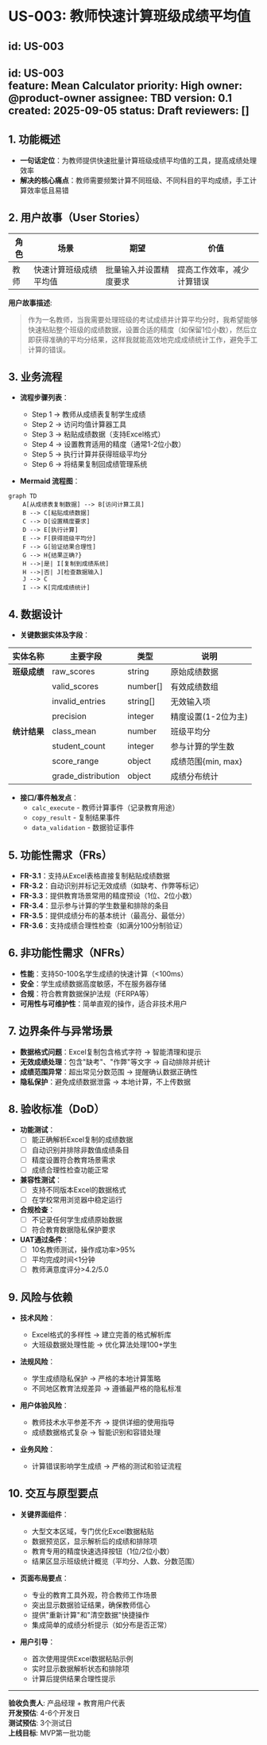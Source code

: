 # US-003: 教师快速计算班级成绩平均值

id: US-003
---
id: US-003  
feature: Mean Calculator
priority: High
owner: @product-owner
assignee: TBD
version: 0.1
created: 2025-09-05
status: Draft
reviewers: []
---

## 1. **功能概述**
- **一句话定位**：为教师提供快速批量计算班级成绩平均值的工具，提高成绩处理效率
- **解决的核心痛点**：教师需要频繁计算不同班级、不同科目的平均成绩，手工计算效率低且易错

## 2. **用户故事（User Stories）**
| 角色 | 场景 | 期望 | 价值 |
| ---- | ---- | ---- | ---- |
| 教师 | 快速计算班级成绩平均值 | 批量输入并设置精度要求 | 提高工作效率，减少计算错误 |

**用户故事描述**:
> 作为一名教师，当我需要处理班级的考试成绩并计算平均分时，我希望能够快速粘贴整个班级的成绩数据，设置合适的精度（如保留1位小数），然后立即获得准确的平均分结果，这样我就能高效地完成成绩统计工作，避免手工计算的错误。

## 3. **业务流程**
- **流程步骤列表**：
  - Step 1 → 教师从成绩表复制学生成绩
  - Step 2 → 访问均值计算器工具
  - Step 3 → 粘贴成绩数据（支持Excel格式）
  - Step 4 → 设置教育适用的精度（通常1-2位小数）
  - Step 5 → 执行计算并获得班级平均分
  - Step 6 → 将结果复制回成绩管理系统

- **Mermaid 流程图**：
```mermaid
graph TD
    A[从成绩表复制数据] --> B[访问计算工具]
    B --> C[粘贴成绩数据]
    C --> D[设置精度要求]
    D --> E[执行计算]
    E --> F[获得班级平均分]
    F --> G[验证结果合理性]
    G --> H{结果正确?}
    H -->|是| I[复制到成绩系统]
    H -->|否| J[检查数据输入]
    J --> C
    I --> K[完成成绩统计]
```

## 4. **数据设计**
- **关键数据实体及字段**：

| 实体名称 | 主要字段 | 类型 | 说明 |
|---------|---------|------|------|
| **班级成绩** | raw_scores | string | 原始成绩数据 |
|  | valid_scores | number[] | 有效成绩数组 |
|  | invalid_entries | string[] | 无效输入项 |
|  | precision | integer | 精度设置(1-2位为主) |
| **统计结果** | class_mean | number | 班级平均分 |
|  | student_count | integer | 参与计算的学生数 |
|  | score_range | object | 成绩范围{min, max} |
|  | grade_distribution | object | 成绩分布统计 |

- **接口/事件触发点**：
  - `calc_execute` - 教师计算事件（记录教育用途）
  - `copy_result` - 复制结果事件
  - `data_validation` - 数据验证事件

## 5. **功能性需求（FRs）**
- **FR-3.1**：支持从Excel表格直接复制粘贴成绩数据
- **FR-3.2**：自动识别并标记无效成绩（如缺考、作弊等标记）
- **FR-3.3**：提供教育场景常用的精度预设（1位、2位小数）
- **FR-3.4**：显示参与计算的学生数量和排除的条目
- **FR-3.5**：提供成绩分布的基本统计（最高分、最低分）
- **FR-3.6**：支持成绩合理性检查（如满分100分制验证）

## 6. **非功能性需求（NFRs）**
- **性能**：支持50-100名学生成绩的快速计算（<100ms）
- **安全**：学生成绩数据高度敏感，不在服务器存储
- **合规**：符合教育数据保护法规（FERPA等）
- **可用性与可维护性**：简单直观的操作，适合非技术用户

## 7. **边界条件与异常场景**
- **数据格式问题**：Excel复制包含格式字符 → 智能清理和提示
- **无效成绩处理**：包含"缺考"、"作弊"等文字 → 自动排除并统计
- **成绩范围异常**：超出常见分数范围 → 提醒确认数据正确性
- **隐私保护**：避免成绩数据泄露 → 本地计算，不上传数据

## 8. **验收标准（DoD）**
- **功能测试**：
  - [ ] 能正确解析Excel复制的成绩数据
  - [ ] 自动识别并排除非数值成绩条目
  - [ ] 精度设置符合教育场景需求
  - [ ] 成绩合理性检查功能正常

- **兼容性测试**：
  - [ ] 支持不同版本Excel的数据格式
  - [ ] 在学校常用浏览器中稳定运行

- **合规检查**：
  - [ ] 不记录任何学生成绩原始数据
  - [ ] 符合教育数据隐私保护要求

- **UAT通过条件**：
  - [ ] 10名教师测试，操作成功率>95%
  - [ ] 平均完成时间<1分钟
  - [ ] 教师满意度评分>4.2/5.0

## 9. **风险与依赖**
- **技术风险**：
  - Excel格式的多样性 → 建立完善的格式解析库
  - 大班级数据处理性能 → 优化算法处理100+学生

- **法规风险**：
  - 学生成绩隐私保护 → 严格的本地计算策略
  - 不同地区教育法规差异 → 遵循最严格的隐私标准

- **用户体验风险**：
  - 教师技术水平参差不齐 → 提供详细的使用指导
  - 成绩数据格式复杂 → 智能识别和容错处理

- **业务风险**：
  - 计算错误影响学生成绩 → 严格的测试和验证流程

## 10. **交互与原型要点**
- **关键界面组件**：
  - 大型文本区域，专门优化Excel数据粘贴
  - 数据预览区，显示解析后的成绩和排除项
  - 教育专用的精度快速选择按钮（1位/2位小数）
  - 结果区显示班级统计概览（平均分、人数、分数范围）

- **页面布局要点**：
  - 专业的教育工具外观，符合教师工作场景
  - 突出显示数据验证结果，确保教师信心
  - 提供"重新计算"和"清空数据"快捷操作
  - 集成简单的成绩分析提示（如分布是否正常）

- **用户引导**：
  - 首次使用提供Excel数据粘贴示例
  - 实时显示数据解析状态和排除项
  - 计算后提供结果合理性提示

---

**验收负责人**: 产品经理 + 教育用户代表  
**开发预估**: 4-6个开发日  
**测试预估**: 3个测试日  
**上线目标**: MVP第一批功能